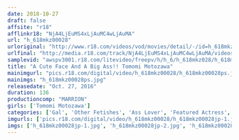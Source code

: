 ```yaml
---
date: 2018-10-27
draft: false
affsite: "r18"
afflinkr18: "NjA4LjEuMS4xLjAuMC4wLjAuMA"
url: "h_618mkz00028"
urloriginal: "http://www.r18.com/videos/vod/movies/detail/-/id=h_618mkz00028"
urlfinal: "http://media.r18.com/track/NjA4LjEuMS4xLjAuMC4wLjAuMA/videos/vod/movies/detail/-/id=h_618mkz00028"
samplevid: "awspv3001.r18.com/litevideo/freepv/h/h_6/h_618mkz028/h_618mkz028_dmb_w.mp4"
title: "A Cute Face And A Big Ass!! Tomomi Motozawa"
mainimgurl: "pics.r18.com/digital/video/h_618mkz00028/h_618mkz00028ps.jpg"
mainimgs: "h_618mkz00028ps.jpg"
releasedate: "Oct. 27, 2016"
duration: 136
productioncomp: "MARRION"
girls: ['Tomomi Motozawa']
categories: ['Gal', 'Other Fetishes', 'Ass Lover', 'Featured Actress', 'Dirty Talk', 'Hi-Def']
imgurls: ['pics.r18.com/digital/video/h_618mkz00028/h_618mkz00028jp-1.jpg', 'pics.r18.com/digital/video/h_618mkz00028/h_618mkz00028jp-2.jpg', 'pics.r18.com/digital/video/h_618mkz00028/h_618mkz00028jp-3.jpg', 'pics.r18.com/digital/video/h_618mkz00028/h_618mkz00028jp-4.jpg', 'pics.r18.com/digital/video/h_618mkz00028/h_618mkz00028jp-5.jpg', 'pics.r18.com/digital/video/h_618mkz00028/h_618mkz00028jp-6.jpg', 'pics.r18.com/digital/video/h_618mkz00028/h_618mkz00028jp-7.jpg', 'pics.r18.com/digital/video/h_618mkz00028/h_618mkz00028jp-8.jpg', 'pics.r18.com/digital/video/h_618mkz00028/h_618mkz00028jp-9.jpg', 'pics.r18.com/digital/video/h_618mkz00028/h_618mkz00028jp-10.jpg', 'pics.r18.com/digital/video/h_618mkz00028/h_618mkz00028jp-11.jpg', 'pics.r18.com/digital/video/h_618mkz00028/h_618mkz00028jp-12.jpg', 'pics.r18.com/digital/video/h_618mkz00028/h_618mkz00028jp-13.jpg', 'pics.r18.com/digital/video/h_618mkz00028/h_618mkz00028jp-14.jpg', 'pics.r18.com/digital/video/h_618mkz00028/h_618mkz00028jp-15.jpg', 'pics.r18.com/digital/video/h_618mkz00028/h_618mkz00028jp-16.jpg', 'pics.r18.com/digital/video/h_618mkz00028/h_618mkz00028jp-17.jpg', 'pics.r18.com/digital/video/h_618mkz00028/h_618mkz00028jp-18.jpg', 'pics.r18.com/digital/video/h_618mkz00028/h_618mkz00028jp-19.jpg', 'pics.r18.com/digital/video/h_618mkz00028/h_618mkz00028jp-20.jpg']
imgs: ['h_618mkz00028jp-1.jpg', 'h_618mkz00028jp-2.jpg', 'h_618mkz00028jp-3.jpg', 'h_618mkz00028jp-4.jpg', 'h_618mkz00028jp-5.jpg', 'h_618mkz00028jp-6.jpg', 'h_618mkz00028jp-7.jpg', 'h_618mkz00028jp-8.jpg', 'h_618mkz00028jp-9.jpg', 'h_618mkz00028jp-10.jpg', 'h_618mkz00028jp-11.jpg', 'h_618mkz00028jp-12.jpg', 'h_618mkz00028jp-13.jpg', 'h_618mkz00028jp-14.jpg', 'h_618mkz00028jp-15.jpg', 'h_618mkz00028jp-16.jpg', 'h_618mkz00028jp-17.jpg', 'h_618mkz00028jp-18.jpg', 'h_618mkz00028jp-19.jpg', 'h_618mkz00028jp-20.jpg']
---
```

